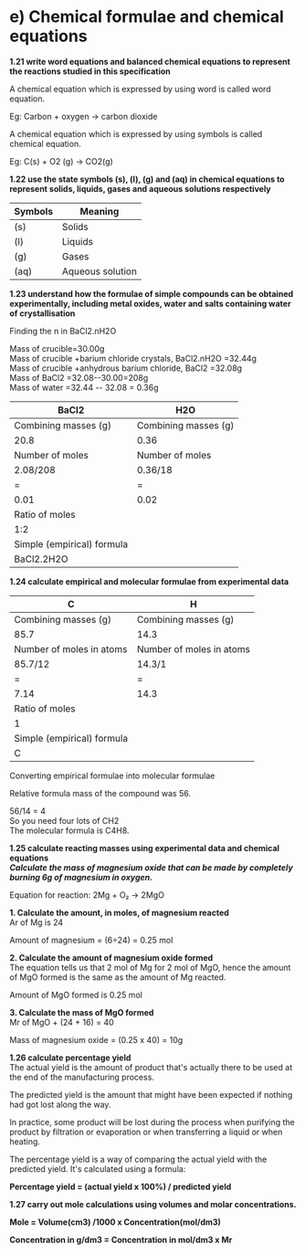 # e) Chemical formulae and chemical equations

**1.21 write word equations and balanced chemical equations to represent the reactions studied in this specification**

A chemical equation which is expressed by using word is called word equation.

Eg: Carbon + oxygen → carbon dioxide

A chemical equation which is expressed by using symbols is called chemical equation.

Eg: C(s) + O2 (g) → CO2(g)

**1.22 use the state symbols (s), (l), (g) and (aq) in chemical equations to represent solids, liquids, gases and aqueous solutions respectively**

| Symbols | Meaning          |
| ------- | ---------------- |
| (s)     | Solids           |
| (l)     | Liquids          |
| (g)     | Gases            |
| (aq)    | Aqueous solution |

**1.23 understand how the formulae of simple compounds can be obtained experimentally, including metal oxides, water and salts containing water of crystallisation**

Finding the n in BaCl2.nH2O

Mass of crucible=30.00g\
Mass of crucible +barium chloride crystals, BaCl2.nH2O =32.44g\
Mass of crucible +anhydrous barium chloride, BaCl2 =32.08g\
Mass of BaCl2 =32.08--30.00=208g\
Mass of water =32.44 -- 32.08 = 0.36g

| BaCl2                      | H2O                  |
| -------------------------- | -------------------- |
| Combining masses (g)       | Combining masses (g) |
| 20.8                       | 0.36                 |
| Number of moles            | Number of moles      |
| 2.08/208                   | 0.36/18              |
| =                          | =                    |
| 0.01                       | 0.02                 |
| Ratio of moles             |                      |
| 1:2                        |                      |
| Simple (empirical) formula |                      |
| BaCl2.2H2O                 |                      |

**1.24 calculate empirical and molecular formulae from experimental data**

| C                          | H                        |
| -------------------------- | ------------------------ |
| Combining masses (g)       | Combining masses (g)     |
| 85.7                       | 14.3                     |
| Number of moles in atoms   | Number of moles in atoms |
| 85.7/12                    | 14.3/1                   |
| =                          | =                        |
| 7.14                       | 14.3                     |
| Ratio of moles             |                          |
| 1                          |                          |
| Simple (empirical) formula |                          |
| C                          |                          |

Converting empirical formulae into molecular formulae

Relative formula mass of the compound was 56.

56/14 = 4\
So you need four lots of CH2\
The molecular formula is C4H8.

**1.25 calculate reacting masses using experimental data and chemical equations**\
**_Calculate the mass of magnesium oxide that can be made by completely burning 6g of magnesium in oxygen._**

Equation for reaction: 2Mg + O₂ → 2MgO

**1. Calculate the amount, in moles, of magnesium reacted**\
Ar of Mg is 24

Amount of magnesium = (6÷24) = 0.25 mol

**2. Calculate the amount of magnesium oxide formed**\
The equation tells us that 2 mol of Mg for 2 mol of MgO, hence the amount of MgO formed is the same as the amount of Mg reacted.

Amount of MgO formed is 0.25 mol

**3. Calculate the mass of MgO formed**\
Mr of MgO + (24 + 16) = 40

Mass of magnesium oxide = (0.25 x 40) = 10g

**1.26 calculate percentage yield**\
The actual yield is the amount of product that's actually there to be used at the end of the manufacturing process.

The predicted yield is the amount that might have been expected if nothing had got lost along the way.

In practice, some product will be lost during the process when purifying the product by filtration or evaporation or when transferring a liquid or when heating.

The percentage yield is a way of comparing the actual yield with the predicted yield. It's calculated using a formula:

**Percentage yield = (actual yield x 100%) / predicted yield**

**1.27 carry out mole calculations using volumes and molar concentrations.**

**Mole = Volume(cm3) /1000 x Concentration(mol/dm3)**

**Concentration in g/dm3 = Concentration in mol/dm3 x Mr**
